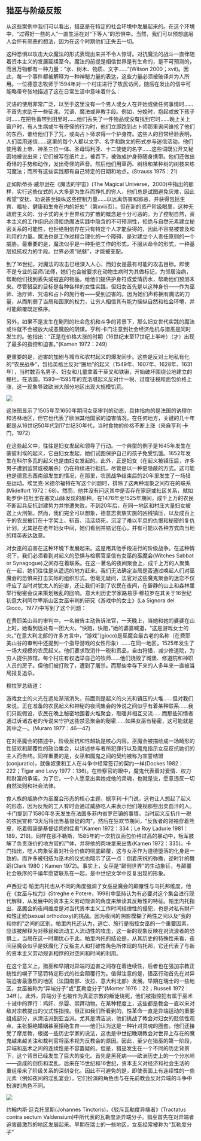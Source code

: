  

## 猎巫与阶级反叛

从这些案例中我们可以看出，猎巫是在特定的社会环境中发展起来的。在这个环境中，“过得好一些的人”一直生活在对“下等人”的恐惧中。当然，我们可以预想底层人会怀有邪恶的想法，因为在这个时期他们正失去一切。

这种恐惧以攻击大众魔法的形式表现出来并不令人惊讶。对抗魔法的战斗一直伴随着资本主义的发展延续至今。魔法的前提是相信世界是有生命的，是不可预测的，而且万物都有一种力量：“水、树木、物质、文字……”(Wilson 2000；xvii)。因此，每一个事件都被解释为一种神秘力量的表达，这些力量必须被破译并为人所用。一位德意志牧师于1594年对一个村庄进行了牧民访问，随后在发出的信中可能略带夸张地描述了这在日常生活中意味着什么：

咒语的使用非常广泛，以至于这里没有一个男人或女人在开始或做任何事情时……不首先求助于一些征兆、咒语、魔法或异教手段。例如，分娩时，抱起或放下孩子时……在把牲畜带到田里时……他们丢失了一件物品或没有找到它时……晚上关上窗户时，有人生病或牛有奇怪的行为时，他们立即跑到占卜师那里询问谁抢了他们的东西，谁给他们下了咒，或向占卜师求得一个护身符。这些人的日常经验表明，人们滥用迷信……这里的每个人都以文字、名字和韵文的形式参与迷信活动。他们使用着上帝、神圣三位一体、圣母玛利亚、十二使徒的名字……这些词既公开又秘密地被说出来；它们被写在纸片上，被吞下，被做成护身符随身携带。他们还做出奇怪的手势和动作，发出奇怪的声音。然后他们用草药、树根和某种树的树枝来练习魔法；而所有这些实践都有自己特定的日期和地点。(Strauss 1975：21)

正如斯蒂芬·威尔逊在《魔法的宇宙》(The Magical Universe，2000)中指出的那样，实行这些仪式的人大多是为生存而挣扎的穷人，他们总是试图避免灾难，因此希望“安抚、劝说甚至操纵这些控制力量……以远离伤害和邪恶，并获得包括生育、福祉、健康和生命在内的好处”（第xviii页）。但在新的资产阶级眼里，这种无政府主义的、分子式的关于世界权力扩散的概念是十分可恶的。为了控制自然，资本主义的工作组织必须拒绝魔法实践中隐含的不可预测性，拒绝与自然元素建立秘密关系的可能性，也拒绝相信存在只有特定个人才能获得的，因此不容易被普及和利用的力量。魔法也是工作过程合理化的一个障碍，是对建立个人责任原则的一个威胁。最重要的是，魔法似乎是一种拒绝工作的形式，不服从命令的形式，一种基层抵抗权力的手段。世界必须“祛魅”，才能被支配。

到了16世纪，对魔法的攻击已经深入人心，而妇女是最有可能的攻击目标。即使不是专业的巫师/法师，她们也会被要求在动物生病时为其做标记，为邻居治病，帮助他们找到丢失或被盗的物品，给他们提供护身符或爱情药水，帮助他们预测未来。尽管猎巫的目标是各种各样的女性实践，但妇女首先是以这种身份——作为巫师、治疗师、咒语和占卜的施行者——受到迫害的。![然而，随着猎巫行动的扩大，职业女巫和那些求助于她的人或从事魔法实践而没有任何特殊要求的人之间的区别变得模糊不清。](data:image/gif;base64,iVBORw0KGgoAAAANSUhEUgAAAAEAAAABCAYAAAAfFcSJAAAADUlEQVQImWNgYGBgAAAABQABh6FO1AAAAABJRU5ErkJggg==)因为她们声称拥有魔法的力量，从而削弱了当局和国家的权力，让穷人相信其有能力操纵自然和社会环境，并可能颠覆既定秩序。

另外，如果不是发生在剧烈的社会危机和斗争的背景下，那么妇女世代实践的魔法或许就不会被放大成恶魔般的阴谋。亨利·卡门注意到社会经济危机与猎巫是同时发生的。他指出：“正是在价格大涨的时期（16世纪末至17世纪上半叶）（才）出现了最多的指控和迫害。”(Kamen 1972：249)![米德尔福特也认为价格革命与迫害女巫之间有联系。在谈到1620年后德意志西南部的女巫审判增多时，他写道：1622—1623年见证了币制的全面混乱。货币贬值过快，价格飙升到看不到顶。而且，食品价格不需要货币政策就能上涨。1625年有一个寒冷的春天，从伍兹堡到符腾堡再到整个莱茵河流域都出现了歉收。第二年，莱茵河流域发生了饥荒……这些情况本身就使价格超出了许多劳动者的承受能力。(1972：123—124)](data:image/gif;base64,iVBORw0KGgoAAAANSUhEUgAAAAEAAAABCAYAAAAfFcSJAAAADUlEQVQImWNgYGBgAAAABQABh6FO1AAAAABJRU5ErkJggg==)

更重要的是，迫害的加剧与城市和农村起义的爆发同步。这些是反对土地私有化的“农民战争”，包括英格兰反对“圈地”的起义（1549年、1607年、1628年、1631年），当时数百名男子、妇女和儿童拿着干草叉和铁锹，开始破坏围绕公地建立的栅栏。在法国，1593—1595年的克洛堪起义反对什一税、过度征税和面包价格上涨，这一现象导致欧洲大部分地区出现大规模饥荒。

![](epub/凯列班与女巫%20妇女、身体与原始积累%20([意]西尔维娅·费代里奇)%20(Z-Library)/images/abd06736a05f04a847d4de316694b434.jpeg)

这张图显示了1505年至1650年期间女巫审判的动态，具体指向的是法国的讷穆尔和洛林地区，但它也代表了欧洲其他国家的迫害情况。在任何地方，关键的几十年都是从16世纪50年代到17世纪30年代，当时食物的价格不断上涨（来自亨利·卡门，1972）

在这些起义中，往往是妇女发起和领导了行动。一个典型的例子是1645年发生在蒙彼利埃的起义，它由妇女发起，她们试图保护自己的孩子免受饥饿。1652年发生在科尔多瓦的起义也是由妇女发起的。此外，正是妇女（在起义被镇压后，许多男子遭到监禁或被屠杀）仍在持续进行抵抗，尽管是以一种更隐蔽的方式。这可能也是德意志西南部发生的情况，在那里，农民战争结束后的20年里发生了一场猎巫运动。埃里克·米德尔福特在写这个问题时，排除了这两种现象之间存在的联系(Midelfort 1972：68)。然而，他并没有问这其中是否存在家庭或社区关系，就如勒罗伊·拉杜里在塞文山脉发现的那种。![勒罗伊·拉杜里写道：“在这些疯狂的起义（原文如此）（猎巫）和大约1580—1600年在同一山区达到高潮的真正的人民起义之间，存在着一系列地理和时间上的巧合，有时还有家庭方面的巧合。”(Le Roy Ladurie 1987：208)](data:image/gif;base64,iVBORw0KGgoAAAANSUhEUgAAAAEAAAABCAYAAAAfFcSJAAAADUlEQVQImWNgYGBgAAAABQABh6FO1AAAAABJRU5ErkJggg==)在1476年至1525年期间，成千上万的农民不断起兵反抗封建势力并惨遭失败。不到20年后，在同一地区和村庄大量妇女被送上火刑架。然而，我们完全可以想象，德意志贵族实施的凶残镇压，以及成百上千的农民被钉在十字架上、斩首、活活烧死，沉淀了难以平息的仇恨和秘密的复仇计划。尤其是在老年妇女中间，她们看到并铭记在心，并有可能以各种方式向当地的精英表达敌意。

对女巫的迫害在这种环境下发展起来。这是用其他手段进行的阶级战争。在这种情况下，我们必须看到对起义的恐惧与检察官坚信有女巫的巫魔会(Witches Sabbat or Synagogue)![在对巫魔会（传说中的女巫集会被如此称谓）的迷恋中，我们发现了对女巫的迫害和对犹太人的迫害之间存在连续性的证据。作为异端分子和阿拉伯智慧的传播者，犹太人被认为是巫师、投毒者和魔鬼崇拜者。犹太人作为魔鬼的形象促成了围绕割礼习俗的传说，这些传说声称犹太人在仪式上谋杀了儿童。“（在奇迹剧和小品中）犹太人一次又一次被描述为‘来自地狱的魔鬼，人类的敌人’。”(Trachtenberg 1944：23)关于迫害犹太人和猎杀女巫之间的联系，也可参见卡洛·金茨堡的《狂欢》(Ecstasies，1991)，第1章和第2章。](data:image/gif;base64,iVBORw0KGgoAAAANSUhEUgAAAAEAAAABCAYAAAAfFcSJAAAADUlEQVQImWNgYGBgAAAABQABh6FO1AAAAABJRU5ErkJggg==)之间存在着联系。在这一著名的夜间聚会上，成千上万的人聚集在一起，她们往往是从遥远的地方赶来。我们无法确定当局是否通过唤起人们对巫魔会的恐惧来打击实际的组织形式。但毫无疑问，法官对这些魔鬼聚会的迷恋不仅呼应了当时对犹太人的迫害，还让我们听到了农民在夜间，在僻静的山上和森林里举行秘密会议来策划叛乱的回响。![这里指的是“鞋会”（Bundschuh，德意志农民联盟，其标志是木屐）的阴谋家，他们于15世纪90年代在阿尔萨斯策划了反对教会和城堡的活动。关于他们，弗里德里希·恩格斯写道，他们常常在夜间到僻静的洪格贝格山上集会(Engels 1977：66)。](data:image/gif;base64,iVBORw0KGgoAAAANSUhEUgAAAAEAAAABCAYAAAAfFcSJAAAADUlEQVQImWNgYGBgAAAABQABh6FO1AAAAABJRU5ErkJggg==)意大利历史学家路易莎·穆拉罗在其关于16世纪初意大利阿尔卑斯山区女巫审判的研究《游戏中的女士》(La Signora del Gioco，1977)中写到了这个问题：

在费耶美山谷的审判中，一名被告主动告诉法官，一天晚上，当她和她的婆婆在山上时，她看到远处有一团大火。“快跑，快跑，”她的婆婆喊道，“这是游戏女士的火。”在意大利北部的许多方言中，“游戏”(gioco)是巫魔会最古老的名称（在费耶美山谷的审判中还提到一个指导游戏的女性形象）……在同一地区，1525年发生了一场大规模的农民起义。他们要求取消什一税和贡品，自由狩猎，减少修道院，为穷人提供旅馆，每个村庄有权选举自己的牧师……他们烧毁了城堡、修道院和神职人员的房子。但他们被打败了，遭到了屠杀。而那些幸存下来的人多年来一直被当局报复追杀。

穆拉罗总结道：

游戏女士的火光在远处渐渐消失，前面则是起义的火光和镇压的火堆……但对我们来说，正在准备的农民起义和神秘的夜间集会的传说之间似乎有着某种联系……我们只能假设，农民在晚上秘密地围着火堆聚会，取暖并相互交流……而那些知情者通过诉诸古老的传说来守护这些禁忌聚会的秘密……如果女巫有秘密，这可能就是其中之一。(Muraro 1977：46—47)

在对巫魔会的描述中，阶级反抗和性越轨是核心内容。巫魔会被描绘成一场畸形的性狂欢和颠覆性的政治集会，以讲述参与者所犯罪行以及魔鬼指示女巫反抗她们的主人而告终。同样重要的是，女巫和魔鬼之间的契约被称为宣誓结盟(conjuratio)，就像奴隶和工人在斗争中经常签订的契约一样(Dockes 1982：222；Tigar and Levy 1977：136)。在检察官的眼中，魔鬼代表着对爱情、权力和财富的承诺，为了它，一个人愿意出卖她或他的灵魂，也就是说，愿意违反一切自然法则和社会法律。

食人族的威胁作为巫魔会形态的核心主题，据亨利·卡门说，这也让人想起了起义的形态，因为反叛的工人有时会通过威胁吃人来表示他们蔑视那些出卖血汗的人。![意大利历史学家卢西亚诺·帕里内托认为，食人的主题可能是从新世界传来的，因为在征服者和他们的教士同伙关于“印第安人”的报告中，食人和魔鬼崇拜合二为一。为了支持这一论点，帕里内托引用了弗朗切斯科·马里亚·瓜佐的《巫术手册》(1608)。在他看来，欧洲的魔鬼学家将女巫描绘成食人者时，受到了来自新世界的报告的影响。然而，早在美洲被征服和殖民化之前，欧洲的女巫就被指控将儿童献给魔鬼。](data:image/gif;base64,iVBORw0KGgoAAAANSUhEUgAAAAEAAAABCAYAAAAfFcSJAAAADUlEQVQImWNgYGBgAAAABQABh6FO1AAAAABJRU5ErkJggg==)卡门提到了1580年冬天发生在法国多菲内省罗芒镇的事情。当时起义反抗什一税的农民宣称“3天后将出售基督徒的肉”，然后在狂欢节期间，“反叛者的领袖穿着熊皮，吃着假装是基督徒肉的佳肴”(Kamen 1972：334；Le Roy Ladurie 1981：189，216)。同样在那不勒斯，1585年的一次抗议面包价格过高的暴动中，叛军肢解了负责涨价的地方官的尸体，并将他的肉块拿来出售(Kamen 1972：335)。卡门指出，吃人肉象征着对社会价值的彻底颠覆，这与女巫作为道德堕落的化身是一致的。而许多被归结为巫术的仪式也暗示了这一点：倒着庆祝的弥撒，逆时针的舞蹈(Clark 1980；Kamen 1972)。事实上，女巫是“颠倒世界”的生动象征，与颠覆社会秩序的千禧年愿望联系在一起，是中世纪文学中反复出现的形象。

卢西亚诺·帕里内托也从不同的角度强调了女巫巫魔会的颠覆性与乌托邦维度，他在《女巫与权力》(Streghe e Potere，1998)中坚持认为有必要对这个集会进行现代解释，从发展中的资本主义劳动规训的角度来解读其反叛性的特征。帕里内托指出，巫魔会的夜间维度是对当代资本主义工作时间规律性的侵犯，也是对私有财产和性正统(sexual orthodoxy)的挑战。因为夜间的阴影模糊了两性之间以及“我的和你的”之间的区别。帕里内托还认为，逃亡、旅行是指控女巫的一个重要因素，应该被解释为对移民和流动工人流动性的攻击，这一新的现象反映在对流浪者的恐惧上，当局在这一时期忧心于此。帕里内托的结论是，从其历史的特殊性来看，夜间巫魔会似乎是妖魔化了反叛主人和打破性角色所体现的乌托邦，它还代表了与新的资本主义劳动规训相悖的对空间和时间的利用。

在这个意义上，猎巫和早期对异端的迫害之间存在着连续性，后者也在强加宗教正统性的幌子下惩罚特定形式的社会颠覆行为。值得注意的是，猎巫行动首先在对异端迫害最激烈的地区（法国南部、汝拉、意大利北部）发展。早期在瑞士的一些地区，女巫被称为“异端分子”或“瓦勒度分子”(Monter 1976：22；Russell 1972：34ff.)。![在14世纪和15世纪，宗教裁判所指控妇女、异端分子和犹太人为巫师。正是于1419—1420年在卢塞恩和因特拉肯举行的审判过程中，巫术(Hexerei)一词被首次使用(Russell 1972：203)。](data:image/gif;base64,iVBORw0KGgoAAAANSUhEUgAAAAEAAAABCAYAAAAfFcSJAAAADUlEQVQImWNgYGBgAAAABQABh6FO1AAAAABJRU5ErkJggg==)此外，异端分子也被作为真正宗教的叛徒烧死，他们被指控犯有属于巫术十诫中的罪行：鸡奸、杀婴、崇拜动物。在某种程度上，这些都是教会一直以来对敌对宗教提出的仪式性指控。但正如我们所看到的，性革命一直是异端运动的重要组成部分，从清洁派到亚当派。尤其是清洁派，他们挑战了教会对妇女的贬低性观点，主张拒绝婚姻甚至拒绝生育——他们认为这是一种针对灵魂的圈套。他们还接受了摩尼教，根据一些历史学家的说法，这也是中世纪晚期教会对世界上存在的魔鬼越来越关注和裁判官将巫术视为反教会的原因。因此，至少在猎巫的第一阶段，异端和巫术之间的连续性是不容置疑的。但是，猎巫发生在一个不同的历史背景下，这个背景已经发生了巨大的变化。首先是黑死病——欧洲历史上的一个分水岭——造成的创伤和混乱，后来在15世纪和16世纪，资本主义对经济和社会生活的重组带来了阶级关系的深刻变化。因此不可避免的是，即使表面上有连续性的一些元素（例如夜间的淫乱宴会），它们扮演的角色也与在先前教会反对异端的斗争中扮演的角色不同。

![](epub/凯列班与女巫%20妇女、身体与原始积累%20([意]西尔维娅·费代里奇)%20(Z-Library)/images/1580256b1f33f2fdebbfa2145c221114.jpeg)

约翰内斯·廷克托里斯(Johannes Tinctoris)，《驳斥瓦勒度异端者》(Tractatus contra sectum Valdensium)中所代表的瓦勒度派异端分子。猎巫首先在对异端者迫害最激烈的地区发展起来。早期在瑞士的一些地区，女巫经常被称为“瓦勒度分子”